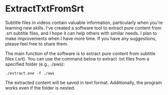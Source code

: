 # ExtractTxtFromSrt
Subtitle files in videos contain valuable information, particularly when you're learning new skills. I've created a software tool to extract pure content from .srt subtitle files, and I hope it can help others with similar needs. I plan to make improvements when I have more time. If you have any suggestions, please feel free to share them.

The main function of the software is to extract pure content from subtitle files (.srt). You can use the command below to extract .txt files from a specified folder (e.g., ./aws):
```
./extract.exe -f ./aws
```
The extracted content will be saved in text format. Additionally, the program works even if the folder is nested.

